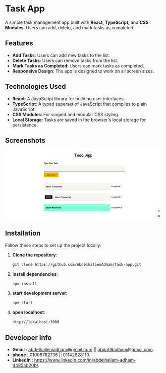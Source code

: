 # Task App

A simple task management app built with **React**, **TypeScript**, and **CSS Modules**. Users can add, delete, and mark tasks as completed.

## Features

- **Add Tasks**: Users can add new tasks to the list.
- **Delete Tasks**: Users can remove tasks from the list.
- **Mark Tasks as Completed**: Users can mark tasks as completed.
- **Responsive Design**: The app is designed to work on all screen sizes.

## Technologies Used

- **React**: A JavaScript library for building user interfaces.
- **TypeScript**: A typed superset of JavaScript that compiles to plain JavaScript.
- **CSS Modules**: For scoped and modular CSS styling.
- **Local Storage**: Tasks are saved in the browser's local storage for persistence.


## Screenshots

![alt text](image.png)

## Installation

Follow these steps to set up the project locally:

1. **Clone the repository**:
   ```bash
   git clone https://github.com/AbdelhaliemAdham/task-app.git

2. **install dependencies**:
    ```bash
    npm install
3. **start development server**:
   ```bash
   npm start
4. **open localhost**:
   ```bash
   http://localhost:3000


## Developer Info

- **Gmail** : abdelhaliemadham@gmail.com || abdo09adham@gmail.com.
- **phone** : 01008782736 || 01142828110.
- **LinkedIn** : https://www.linkedin.com/in/abdelhaliem-adham-4485ab20b/.
